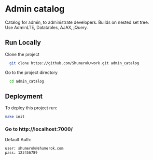 # Admin catalog
Catalog for admin, to administrate developers. Builds on nested set tree.
Use AdminLTE, Datatables, AJAX, jQuery. 
## Run Locally
Clone the project
```bash
  git clone https://github.com/Shumerok/work.git admin_catalog
```
Go to the project directory
```bash
  cd admin_catalog
```
## Deployment
To deploy this project run:
```bash
make init 
```
### Go to http://localhost:7000/
Default Auth:
```
user: shumerok@shumerok.com
pass: 123456789
```